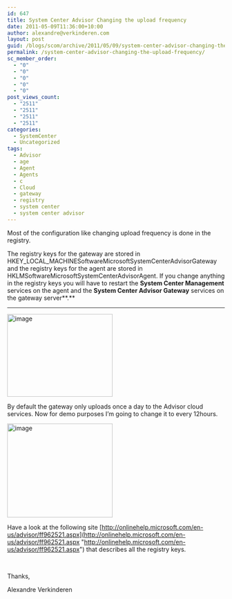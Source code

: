 ```yaml
---
id: 647
title: System Center Advisor Changing the upload frequency
date: 2011-05-09T11:36:00+10:00
author: alexandre@verkinderen.com
layout: post
guid: /blogs/scom/archive/2011/05/09/system-center-advisor-changing-the-upload-frequency.aspx
permalink: /system-center-advisor-changing-the-upload-frequency/
sc_member_order:
  - "0"
  - "0"
  - "0"
  - "0"
  - "0"
post_views_count:
  - "2511"
  - "2511"
  - "2511"
  - "2511"
categories:
  - SystemCenter
  - Uncategorized
tags:
  - Advisor
  - age
  - Agent
  - Agents
  - c
  - Cloud
  - gateway
  - registry
  - system center
  - system center advisor
---
```

Most of the configuration like changing upload frequency is done in the registry.

The registry keys for the gateway are stored in HKEY\_LOCAL\_MACHINESoftwareMicrosoftSystemCenterAdvisorGateway and the registry keys for the agent are stored in HKLMSoftwareMicrosoftSystemCenterAdvisorAgent. If you change anything in the registry keys you will have to restart the **System Center Management** services on the agent and the **System Center Advisor Gateway** services on the gateway server**.**

****

[<img style="border-bottom: 0px;border-left: 0px;margin: 0px;padding-left: 0px;padding-right: 0px;border-top: 0px;border-right: 0px;padding-top: 0px" border="0" alt="image" src="https://mscloudstorage.blob.core.windows.net/mscloudstorage//2012/06/image_thumb_4EB7F998.png" width="244" height="191" />](http://scug.be/scom/files/2012/06/image_5068C56C.png)

By default the gateway only uploads once a day to the Advisor cloud services. Now for demo purposes I’m going to change it to every 12hours.

[<img style="border-bottom: 0px;border-left: 0px;margin: 0px;padding-left: 0px;padding-right: 0px;border-top: 0px;border-right: 0px;padding-top: 0px" border="0" alt="image" src="https://mscloudstorage.blob.core.windows.net/mscloudstorage//2012/06/image_thumb_13F050C2.png" width="244" height="217" />](http://scug.be/scom/files/2012/06/image_42B60964.png)

Have a look at the following site [http://onlinehelp.microsoft.com/en-us/advisor/ff962521.aspx](http://onlinehelp.microsoft.com/en-us/advisor/ff962521.aspx "http://onlinehelp.microsoft.com/en-us/advisor/ff962521.aspx") that describes all the registry keys.

&#160;

Thanks,

Alexandre Verkinderen
